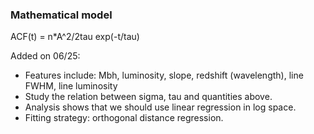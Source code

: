### Mathematical model

ACF(t) = n*A^2/2tau exp(-t/tau)

Added on 06/25:

- Features include: Mbh, luminosity, slope, redshift (wavelength), line FWHM, line luminosity
- Study the relation between sigma, tau and quantities above.
- Analysis shows that we should use linear regression in log space.
- Fitting strategy: orthogonal distance regression.
